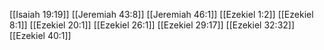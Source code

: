 [[Isaiah 19:19]]
[[Jeremiah 43:8]]
[[Jeremiah 46:1]]
[[Ezekiel 1:2]]
[[Ezekiel 8:1]]
[[Ezekiel 20:1]]
[[Ezekiel 26:1]]
[[Ezekiel 29:17]]
[[Ezekiel 32:32]]
[[Ezekiel 40:1]]
